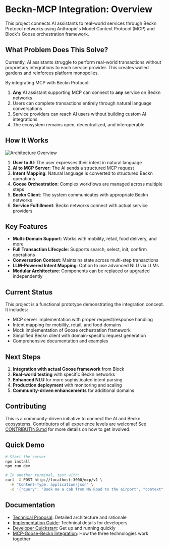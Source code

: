 # Beckn-MCP Integration: Overview

This project connects AI assistants to real-world services through Beckn Protocol networks using Anthropic's Model Context Protocol (MCP) and Block's Goose orchestration framework.

## What Problem Does This Solve?

Currently, AI assistants struggle to perform real-world transactions without proprietary integrations to each service provider. This creates walled gardens and reinforces platform monopolies.

By integrating MCP with Beckn Protocol:

1. **Any** AI assistant supporting MCP can connect to **any** service on Beckn networks
2. Users can complete transactions entirely through natural language conversations
3. Service providers can reach AI users without building custom AI integrations
4. The ecosystem remains open, decentralized, and interoperable

## How It Works

![Architecture Overview](./docs/assets/beckn-mcp-architecture.png)

1. **User to AI**: The user expresses their intent in natural language
2. **AI to MCP Server**: The AI sends a structured MCP request
3. **Intent Mapping**: Natural language is converted to structured Beckn operations
4. **Goose Orchestration**: Complex workflows are managed across multiple steps
5. **Beckn Client**: The system communicates with appropriate Beckn networks
6. **Service Fulfillment**: Beckn networks connect with actual service providers

## Key Features

- **Multi-Domain Support**: Works with mobility, retail, food delivery, and more
- **Full Transaction Lifecycle**: Supports search, select, init, confirm operations
- **Conversation Context**: Maintains state across multi-step transactions
- **LLM-Powered Intent Mapping**: Option to use advanced NLU via LLMs
- **Modular Architecture**: Components can be replaced or upgraded independently

## Current Status

This project is a functional prototype demonstrating the integration concept. It includes:

- MCP server implementation with proper request/response handling
- Intent mapping for mobility, retail, and food domains
- Mock implementation of Goose orchestration framework
- Simplified Beckn client with domain-specific request generation
- Comprehensive documentation and examples

## Next Steps

1. **Integration with actual Goose framework** from Block
2. **Real-world testing** with specific Beckn networks
3. **Enhanced NLU** for more sophisticated intent parsing
4. **Production deployment** with monitoring and scaling
5. **Community-driven enhancements** for additional domains

## Contributing

This is a community-driven initiative to connect the AI and Beckn ecosystems. Contributors of all experience levels are welcome! See [CONTRIBUTING.md](./CONTRIBUTING.md) for more details on how to get involved.

## Quick Demo

```bash
# Start the server
npm install
npm run dev

# In another terminal, test with:
curl -X POST http://localhost:3000/mcp/v1 \
  -H "Content-Type: application/json" \
  -d '{"query": "Book me a cab from MG Road to the airport", "context": {"user_id": "user123"}}'
```

## Documentation

- [Technical Proposal](./docs/technical-proposal.md): Detailed architecture and rationale
- [Implementation Guide](./docs/implementation-guide.md): Technical details for developers
- [Developer Quickstart](./docs/developer-quickstart.md): Get up and running quickly
- [MCP-Goose-Beckn Integration](./docs/mcp-goose-beckn-integration.md): How the three technologies work together